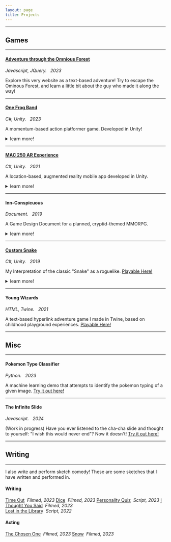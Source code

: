 ```yaml
---
layout: page
title: Projects
---
```


-------------

## Games  

-------------   

#### [Adventure through the Omnious Forest](https://slevy14.github.io/adventure-time.html)
*Javascript, JQuery. &nbsp; 2023*  

Explore this very website as a text-based adventure! Try to escape the Ominous Forest, and learn a little bit about the guy who made it along the way!

-------------   

#### [One Frog Band](https://leafguy.itch.io/one-frog-band)
*C#, Unity. &nbsp; 2023*  

A momentum-based action platformer game. Developed in Unity!
<details>
	<summary>learn more!</summary>

	Play as Claude, a musical frog, as he platforms through a variety of levels to recover his stolen instruments. Created in a Game Design class with some friends. Play the demo here!
	<iframe src="https://itch.io/embed/2057483" width="552" height="167" frameborder="0"><a href="https://leafguy.itch.io/one-frog-band">One Frog Band by leafguy</a></iframe>

</details>

-------------   

#### [MAC 250 AR Experience](https://github.com/slevy14/mac250-ar-experience)
*C#, Unity. &nbsp; 2021*  

A location-based, augmented reality mobile app developed in Unity.
<details>
	<summary>learn more!</summary>

	Created as a semester long project in collaboration with a media arts class (who designed the art assets), the goal was to create an AR application to showcase their final work. Check out some screenshots and gifs <a href="https://slevy14.github.io/mac250-screenshots.html">here.</a>

</details>

-------------  

#### Inn-Conspicuous
*Document. &nbsp; 2019*

A Game Design Document for a planned, cryptid-themed MMORPG.
<details>
	<summary>learn more!</summary>

	This was a project for an Intro to Software Engineering class during my senior year of high school. While the game never left the early stages of development, I led the creation of a game design document to organize, plan, and design what we wanted the game to look like. You can check out the (somewhat completed) GDD <a href="/Inn_Conspicuous_GDD.pdf">here.</a>

</details>

-------------  

#### [Custom Snake](https://github.com/slevy14/custom-snake-2019)
*C#, Unity. &nbsp; 2019*

My Interpretation of the classic "Snake" as a roguelike. <a href="https://leafguy.itch.io/custom-snake-2019" target="_blank" rel="noopener noreferrer">Playable Here!</a>
<details>
	<summary>learn more!</summary>

	Start from nothing, and unlock powerups, gameplay mechanics, and visual features! Check out some screenshots and gifs <a href="https://slevy14.github.io/custom-snake-screenshots.html">here.</a>
	<iframe frameborder="0" src="https://itch.io/embed/1882665?linkback=true&amp;border_width=2&amp;link_color=aa759f" width="554" height="169"><a href="https://leafguy.itch.io/custom-snake-2019">Custom Snake (2019) by leafguy</a></iframe>

</details>

-------------  

#### Young Wizards
*HTML, Twine. &nbsp; 2021*  

A text-based hyperlink adventure game I made in Twine, based on childhood playground experiences. <a href="/twine/youngwizards.html" target="_blank" rel="noopener noreferrer">Playable Here!</a>

-------------

## Misc

-------------  

#### Pokemon Type Classifier
*Python. &nbsp; 2023*  

A machine learning demo that attempts to identify the pokemon typing of a given image. <a href="https://slevy14.github.io/poke-classifier.html" target="_blank" rel="noopener noreferrer">Try it out here!</a>

-------------  

#### The Infinite Slide
*Javascript. &nbsp; 2024*  

(Work in progress) Have you ever listened to the cha-cha slide and thought to yourself: "I wish this would never end"? Now it doesn't! <a href="https://slevy14.github.io/infinite-slide.html" target="_blank" rel="noopener noreferrer">Try it out here!</a>

-------------

## Writing

-------------

I also write and perform sketch comedy! These are some sketches that I have written and performed in.

#### Writing   
[Time Out](https://youtu.be/0ETwGiMK7rw?si=NXU1_vPpgpvSmCuI) &nbsp;*Filmed, 2023*
[Dice](https://youtu.be/Ltkn_QcHhcU?si=nLYdXixICMUgNxsA) &nbsp;*Filmed, 2023*
[Personality Quiz](/personality_quiz.pdf) &nbsp;*Script, 2023*
[I Thought You Said](https://www.youtube.com/watch?v=k-u8g8_H6pM) &nbsp;*Filmed, 2023*   
[Lost in the Library](/lost_in_the_library.pdf) &nbsp;*Script, 2022*      
#### Acting   
[The Chosen One](https://youtu.be/c6TuHQY8ZV4?si=My9CteALEz80Cm1e) &nbsp;*Filmed, 2023*
[Snow](https://www.youtube.com/watch?v=Dl6sYwfsPhM) &nbsp;*Filmed, 2023*   


